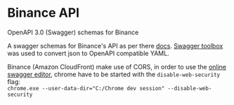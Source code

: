 # Binance API
OpenAPI 3.0 (Swagger) schemas for Binance

A swagger schemas for Binance's API as per there [docs](https://github.com/binance-exchange/binance-official-api-docs). [Swagger toolbox](https://swagger-toolbox.firebaseapp.com/) was used to convert json to OpenAPI compatible YAML.

Binance (Amazon CloudFront) make use of CORS, in order to use the [online swagger editor](https://editor.swagger.io), chrome have to be started with the `disable-web-security` flag:<br>
```chrome.exe --user-data-dir="C:/Chrome dev session" --disable-web-security```
